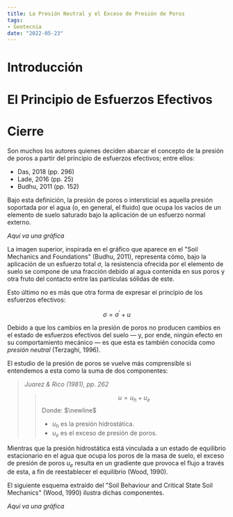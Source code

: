 ```yaml
---
title: La Presión Neutral y el Exceso de Presión de Poros
tags:
- Geotecnia
date: "2022-05-23"
---
```


# Introducción

# El Principio de Esfuerzos Efectivos

# Cierre

Son muchos los autores quienes deciden abarcar el concepto de la presión de poros a partir del principio de esfuerzos efectivos; entre ellos:

* Das, 2018 (pp. 296)
* Lade, 2016 (pp. 25)
* Budhu, 2011 (pp. 152)

Bajo esta definición, la presión de poros o intersticial es aquella presión soportada por el agua (o, en general, el fluido) que ocupa los vacíos de un elemento de suelo saturado bajo la aplicación de un esfuerzo normal externo.

_Aquí va una gráfica_

La imagen superior, inspirada en el gráfico que aparece en el "Soil Mechanics and Foundations" (Budhu, 2011), representa cómo, bajo la aplicación de un esfuerzo total $\sigma$, la resistencia ofrecida por el elemento de suelo se compone de una fracción debido al agua contenida en sus poros y otra fruto del contacto entre las partículas sólidas de este.

Esto último no es más que otra forma de expresar el principio de los esfuerzos efectivos:

$$\sigma = \sigma^{\prime} + u$$

Debido a que los cambios en la presión de poros no producen cambios en el estado de esfuerzos efectivos del suelo — y, por ende, ningún efecto en su comportamiento mecánico — es que esta es también conocida como _presión neutral_ (Terzaghi, 1996).

El estudio de la presión de poros se vuelve más comprensible si entendemos a esta como la suma de dos componentes:

> *Juarez & Rico (1981), pp. 262*
>> $$u = u_h + u_e$$
>> Donde: $\newline$
>> * $u_h$ es la presión hidrostática.
>> * $u_e$ es el exceso de presión de poros.

Mientras que la presión hidrostática está vinculada a un estado de equilibrio estacionario en el agua que ocupa los poros de la masa de suelo, el exceso de presión de poros $u_e$ resulta en un gradiente que provoca el flujo a través de esta, a fin de reestablecer el equilibrio (Wood, 1990).

El siguiente esquema extraído del "Soil Behaviour and Critical State Soil Mechanics" (Wood, 1990) ilustra dichas componentes.

_Aquí va una gráfica_